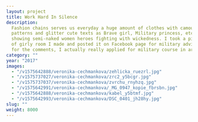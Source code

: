 ```yaml
---
layout: project
title: Work Hard In Silence
description:
  Fashion chains serves us everyday a huge amount of clothes with camouflage
  patterns and glitter cute texts as Brave girl, Military princess, etc. Game industry
  showing semi-naked women heroes fighting with wickedness. I took a picture in scene
  of girly room I made and posted it on Facebook page for military advices. Waiting
  for the comments, I actually really applied for military course in army.
category: ""
year: "2017"
images:
  - "/v1575642888/veronika-cechmankova/zehlicka_ruezrl.jpg"
  - "/v1575737027/veronika-cechmankova/zrc2_y5bcgr.jpg"
  - "/v1575737037/veronika-cechmankova/zvrchu_rnyhzq.jpg"
  - "/v1575642991/veronika-cechmankova/_MG_0947_kopie_fbrsbn.jpg"
  - "/v1575642888/veronika-cechmankova/kabel_y5btmf.jpg"
  - "/v1575642993/veronika-cechmankova/DSC_0401_jh28hy.jpg"
slug: ""
weight: 8000
---
```

